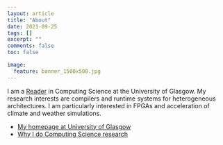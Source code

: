 ```yaml
---
layout: article
title: "About"
date: 2021-09-25
tags: []
excerpt: ""
comments: false
toc: false

image:
  feature: banner_1500x500.jpg
---
```


I am a [Reader](https://en.wikipedia.org/wiki/Reader_(academic_rank)) in Computing Science at the University of Glasgow. My research interests are compilers and runtime systems for heterogeneous architectures. I am particularly interested in FPGAs and acceleration of climate and weather simulations.

* [My homepage at University of Glasgow](https://www.gla.ac.uk/schools/computing/staff/wimvanderbauwhede/#/biography)
* [Why I do Computing Science research](https://www.slideshare.net/WimVanderbauwhede/why-i-do-computing-science-research)
